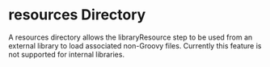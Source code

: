 # resources Directory

A resources directory allows the libraryResource step to be used from an external library to load associated non-Groovy files. Currently this feature is not supported for internal libraries.